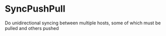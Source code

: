 # SyncPushPull
Do unidirectional syncing between multiple hosts, some of which must be pulled and others pushed
